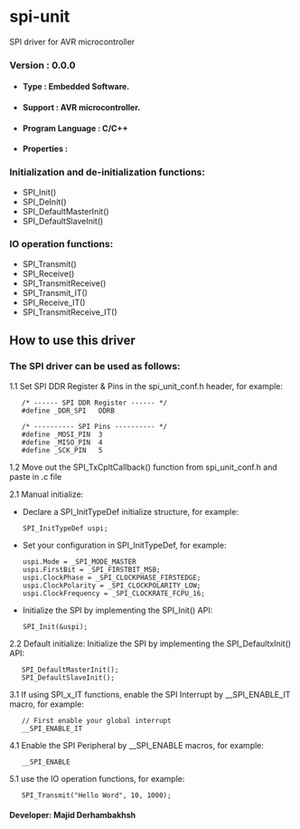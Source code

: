 # spi-unit
SPI driver for AVR microcontroller

### Version : 0.0.0

- #### Type : Embedded Software.

- #### Support : AVR microcontroller.

- #### Program Language : C/C++

- #### Properties :

### Initialization and de-initialization functions:
- SPI_Init()
- SPI_DeInit()
- SPI_DefaultMasterInit()
- SPI_DefaultSlaveInit()

### IO operation functions:
- SPI_Transmit()
- SPI_Receive()
- SPI_TransmitReceive()
- SPI_Transmit_IT()
- SPI_Receive_IT()
- SPI_TransmitReceive_IT()

## How to use this driver

### The SPI driver can be used as follows:
1.1  Set SPI DDR Register & Pins in the spi_unit_conf.h header, for example:  

       /* ------ SPI DDR Register ------ */
       #define _DDR_SPI   DDRB  
     
       /* ---------- SPI Pins ---------- */  
       #define _MOSI_PIN  3  
       #define _MISO_PIN  4  
       #define _SCK_PIN   5  

1.2  Move out the SPI_TxCpltCallback() function from spi_unit_conf.h and paste in .c file
       
2.1  Manual initialize:  
-  Declare a SPI_InitTypeDef initialize structure, for example:  

       SPI_InitTypeDef uspi;
       
-  Set your configuration in SPI_InitTypeDef, for example:

       uspi.Mode = _SPI_MODE_MASTER  
       uspi.FirstBit = _SPI_FIRSTBIT_MSB;  
       uspi.ClockPhase = _SPI_CLOCKPHASE_FIRSTEDGE;  
       uspi.ClockPolarity = _SPI_CLOCKPOLARITY_LOW;  
       uspi.ClockFrequency = _SPI_CLOCKRATE_FCPU_16;  

-  Initialize the SPI by implementing the SPI_Init() API:  

       SPI_Init(&uspi);

2.2  Default initialize: Initialize the SPI by implementing the SPI_DefaultxInit() API:
      
       SPI_DefaultMasterInit();   
       SPI_DefaultSlaveInit(); 
 
3.1  If using SPI_x_IT functions, enable the SPI Interrupt by __SPI_ENABLE_IT macro, for example:  
          
       // First enable your global interrupt   
       __SPI_ENABLE_IT

4.1  Enable the SPI Peripheral by __SPI_ENABLE macros, for example:  
     
       __SPI_ENABLE

5.1  use the IO operation functions, for example:  

       SPI_Transmit("Hello Word", 10, 1000);  

#### Developer: Majid Derhambakhsh
